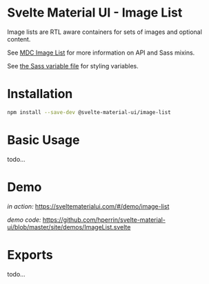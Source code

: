 # Svelte Material UI - Image List

Image lists are RTL aware containers for sets of images and optional content.

See [MDC Image List](https://material.io/develop/web/components/image-lists/) for more information on API and Sass mixins.

See [the Sass variable file](https://github.com/material-components/material-components-web/blob/v3.1.1/packages/mdc-image-list/_variables.scss) for styling variables.

# Installation

```sh
npm install --save-dev @svelte-material-ui/image-list
```

# Basic Usage

todo...

# Demo

*in action:* https://sveltematerialui.com/#/demo/image-list

*demo code:* https://github.com/hperrin/svelte-material-ui/blob/master/site/demos/ImageList.svelte

# Exports

todo...